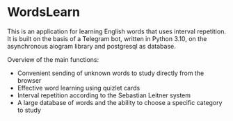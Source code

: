 # WordsLearn

This is an application for learning English words that uses interval repetition. 
It is built on the basis of a Telegram bot, written in Python 3.10, on the asynchronous aiogram library 
and postgresql as database.

Overview of the main functions:
* Convenient sending of unknown words to study directly from the browser
* Effective word learning using quizlet cards
* Interval repetition according to the Sebastian Leitner system
* A large database of words and the ability to choose a specific category to study





